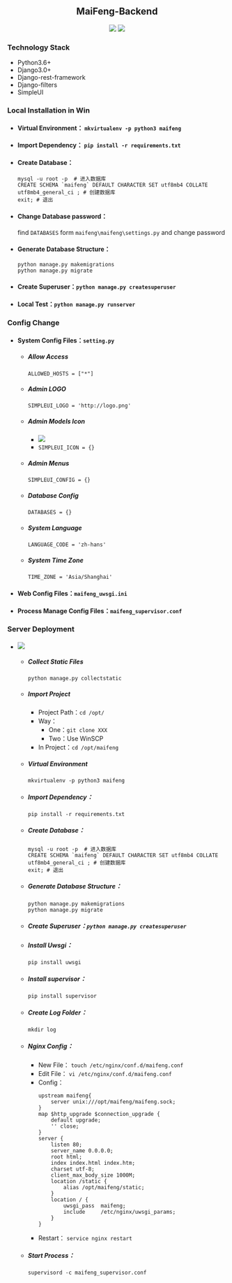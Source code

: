<div style="text-align: center;">

## MaiFeng-Backend

[![](https://img.shields.io/badge/MaiFeng-V1.0.0-gray.svg?longCache=true&colorB=orange)](https://github.com/MarkSamle/MaiFeng) [![](https://img.shields.io/badge/MaiFeng-ZH-gray.svg?longCache=true&colorB=green)](README.md)

</div>


### Technology Stack

+ Python3.6+
+ Django3.0+
+ Django-rest-framework
+ Django-filters
+ SimpleUI

### Local Installation in Win

+ #### Virtual Environment： `mkvirtualenv -p python3 maifeng`
+ #### Import Dependency： `pip install -r requirements.txt`
+ #### Create Database：
    ```
    mysql -u root -p  # 进入数据库
    CREATE SCHEMA `maifeng` DEFAULT CHARACTER SET utf8mb4 COLLATE utf8mb4_general_ci ; # 创建数据库
    exit; # 退出
    ```
+ #### Change Database password：
    find `DATABASES` form `maifeng\maifeng\settings.py` and change password
+ #### Generate Database Structure：
    ```
    python manage.py makemigrations 
    python manage.py migrate
    ```
+ #### Create Superuser：`python manage.py createsuperuser`
+ #### Local Test：`python manage.py runserver`

### Config Change 
+ #### System Config Files：`setting.py`
    + ##### Allow Access
        `ALLOWED_HOSTS = ["*"]`
    + ##### Admin LOGO
        `SIMPLEUI_LOGO = 'http://logo.png'`
    + ##### Admin Models Icon
        + [![](https://img.shields.io/badge/获取图标-fontawesome-gray.svg?longCache=true&colorB=lightgreen)](https://fontawesome.com/v5/search?m=free)
        + `SIMPLEUI_ICON = {}` 
    + ##### Admin Menus
        `SIMPLEUI_CONFIG = {}`
    + ##### Database Config
        `DATABASES = {}`
    + ##### System Language
        `LANGUAGE_CODE = 'zh-hans'`
    + ##### System Time Zone
        `TIME_ZONE = 'Asia/Shanghai'`
+ #### Web Config Files：`maifeng_uwsgi.ini`
+ #### Process Manage Config Files：`maifeng_supervisor.conf`
    
### Server Deployment
+ #### [![](https://img.shields.io/badge/Ubuntu-18.04/20.04-gray.svg?longCache=true&colorB=red)](https://ubuntu.com)
    + ##### Collect Static Files
        `python manage.py collectstatic`
    + ##### Import Project
        + Project Path：`cd /opt/`
        + Way：
            + One：`git clone XXX` 
            + Two：Use WinSCP
        + In Project：`cd /opt/maifeng`
    + ##### Virtual Environment
        `mkvirtualenv -p python3 maifeng`
    + ##### Import Dependency： 
        `pip install -r requirements.txt`
    + ##### Create Database：
        ```
        mysql -u root -p  # 进入数据库
        CREATE SCHEMA `maifeng` DEFAULT CHARACTER SET utf8mb4 COLLATE utf8mb4_general_ci ; # 创建数据库
        exit; # 退出
        ```
    + ##### Generate Database Structure：
        ```
        python manage.py makemigrations 
        python manage.py migrate
        ```
    + ##### Create Superuser：`python manage.py createsuperuser`
    + ##### Install Uwsgi：
        `pip install uwsgi`
    + ##### Install supervisor：
        `pip install supervisor`
    + ##### Create Log Folder：
        `mkdir log`
    + ##### Nginx Config：
        + New File：
            `touch /etc/nginx/conf.d/maifeng.conf`
        + Edit File：
            `vi /etc/nginx/conf.d/maifeng.conf`
        + Config：
            ```
            upstream maifeng{
                server unix:///opt/maifeng/maifeng.sock;
            }
            map $http_upgrade $connection_upgrade {
                default upgrade;
                '' close;
            }
            server {
                listen 80;
                server_name 0.0.0.0;
                root html;
                index index.html index.htm;
                charset utf-8;
                client_max_body_size 1000M;
                location /static {
                    alias /opt/maifeng/static;
                }
                location / {
                    uwsgi_pass  maifeng;
                    include     /etc/nginx/uwsgi_params;
                }
            }
            ```
        + Restart：
            `service nginx restart`
    + ##### Start Process：
        `supervisord -c maifeng_supervisor.conf`
